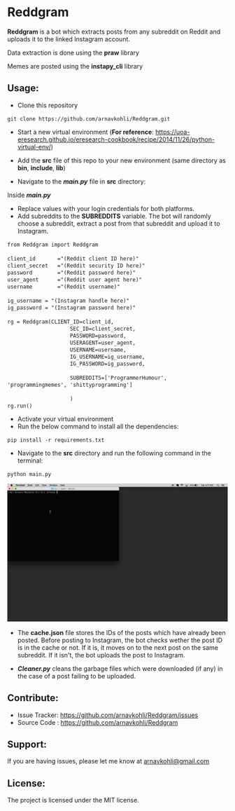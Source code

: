 # Reddgram

**Reddgram** is a bot which extracts posts from any subreddit on Reddit and uploads it to the linked Instagram account.

Data extraction is done using the **praw** library

Memes are posted using the **instapy_cli** library

Usage:
------
* Clone this repository
```
git clone https://github.com/arnavkohli/Reddgram.git
```
* Start a new virtual environment (__For reference__: https://uoa-eresearch.github.io/eresearch-cookbook/recipe/2014/11/26/python-virtual-env/)

* Add the **src** file of this repo to your new environment (same directory as **bin**, **include**, **lib**)

* Navigate to the **_main.py_** file in **src** directory:

Inside **_main.py_**

* Replace values with your login credentials for both platforms.
* Add subreddits to the **SUBREDDITS** variable. The bot will randomly choose a subreddit, extract a post from that subreddit and upload it to Instagram.

```
from Reddgram import Reddgram

client_id       ="(Reddit client ID here)"
client_secret   ="(Reddit security ID here)"
password        ="(Reddit password here)"
user_agent      ="(Reddit user agent here)"
username        ="(Reddit username)"

ig_username = "(Instagram handle here)"
ig_password = "(Instagram password here)"

rg = Reddgram(CLIENT_ID=client_id,
                    SEC_ID=client_secret,
                    PASSWORD=password,
                    USERAGENT=user_agent,
                    USERNAME=username,
                    IG_USERNAME=ig_username,
                    IG_PASSWORD=ig_password,

                    SUBREDDITS=['ProgrammerHumour', 'programmingmemes', 'shittyprogramming']

                    )
rg.run()
```
* Activate your virtual environment
* Run the below command to install all the dependencies:

```
pip install -r requirements.txt
```

* Navigate to the **src** directory and run the following command in the terminal:

```    
python main.py
```

![](reddgram.gif)

* The **cache.json** file stores the IDs of the posts which have already been posted. Before posting to Instagram, the bot checks wether the post ID is in the cache or not. If it is, it moves on to the next post on the same subreddit. If it isn't, the bot uploads the post to Instagram.

* **_Cleaner.py_** cleans the garbage files which were downloaded (if any) in the case of a post failing to be uploaded.

Contribute:
----------

- Issue Tracker: https://github.com/arnavkohli/Reddgram/issues
- Source Code  : https://github.com/arnavkohli/Reddgram

Support:
-------

If you are having issues, please let me know at arnavkohli@gmail.com

License:
-------

The project is licensed under the MIT license.

